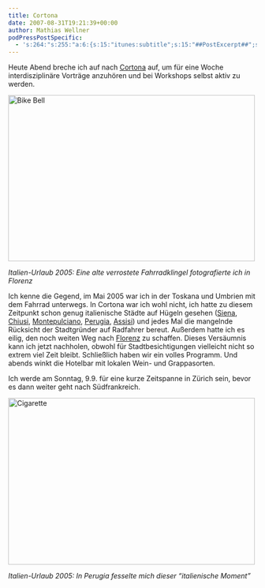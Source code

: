 ```yaml
---
title: Cortona
date: 2007-08-31T19:21:39+00:00
author: Mathias Wellner
podPressPostSpecific:
  - 's:264:"s:255:"a:6:{s:15:"itunes:subtitle";s:15:"##PostExcerpt##";s:14:"itunes:summary";s:15:"##PostExcerpt##";s:15:"itunes:keywords";s:17:"##WordPressCats##";s:13:"itunes:author";s:10:"##Global##";s:15:"itunes:explicit";s:7:"Default";s:12:"itunes:block";s:7:"Default";}";";'
---
```

Heute Abend breche ich auf nach [Cortona](http://de.wikipedia.org/wiki/Cortona) auf, um für eine Woche interdisziplinäre Vorträge anzuhören und bei Workshops selbst aktiv zu werden.

[<img src="http://farm2.static.flickr.com/1197/1286456095_a53602ad7c.jpg" alt="Bike Bell" height="337" width="500" />](http://www.flickr.com/photos/mwellner/1286456095/ "Photo Sharing")
  
_Italien-Urlaub 2005: Eine alte verrostete Fahrradklingel fotografierte ich in Florenz_

Ich kenne die Gegend, im Mai 2005 war ich in der Toskana und Umbrien mit dem Fahrrad unterwegs. In Cortona war ich wohl nicht, ich hatte zu diesem Zeitpunkt schon genug italienische Städte auf Hügeln gesehen ([Siena](http://de.wikipedia.org/wiki/Siena), [Chiusi](http://de.wikipedia.org/wiki/Chiusi), [Montepulciano](http://de.wikipedia.org/wiki/Montepulciano_%28Toskana%29), [Perugia](http://de.wikipedia.org/wiki/Perugia), [Assisi](http://de.wikipedia.org/wiki/Assisi)) und jedes Mal die mangelnde Rücksicht der Stadtgründer auf Radfahrer bereut. Außerdem hatte ich es eilig, den noch weiten Weg nach [Florenz](http://de.wikipedia.org/wiki/Florenz) zu schaffen. Dieses Versäumnis kann ich jetzt nachholen, obwohl für Stadtbesichtigungen vielleicht nicht so extrem viel Zeit bleibt. Schließlich haben wir ein volles Programm. Und abends winkt die Hotelbar mit lokalen Wein- und Grappasorten.

Ich werde am Sonntag, 9.9. für eine kurze Zeitspanne in Zürich sein, bevor es dann weiter geht nach Südfrankreich.

[<img src="http://farm2.static.flickr.com/1276/1286456139_e83f5bd019.jpg" alt="Cigarette" height="338" width="500" />](http://www.flickr.com/photos/mwellner/1286456139/ "Photo Sharing")
  
_Italien-Urlaub 2005: In Perugia fesselte mich dieser &#8220;italienische Moment&#8221;_